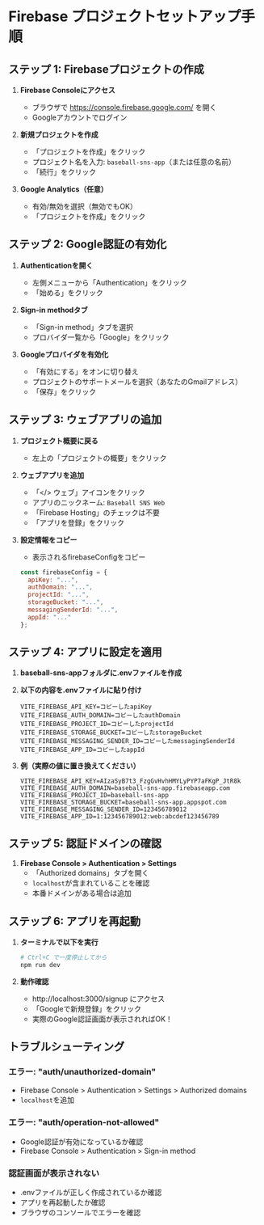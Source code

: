 # Firebase プロジェクトセットアップ手順

## ステップ 1: Firebaseプロジェクトの作成

1. **Firebase Consoleにアクセス**
   - ブラウザで https://console.firebase.google.com/ を開く
   - Googleアカウントでログイン

2. **新規プロジェクトを作成**
   - 「プロジェクトを作成」をクリック
   - プロジェクト名を入力: `baseball-sns-app`（または任意の名前）
   - 「続行」をクリック

3. **Google Analytics（任意）**
   - 有効/無効を選択（無効でもOK）
   - 「プロジェクトを作成」をクリック

## ステップ 2: Google認証の有効化

1. **Authenticationを開く**
   - 左側メニューから「Authentication」をクリック
   - 「始める」をクリック

2. **Sign-in methodタブ**
   - 「Sign-in method」タブを選択
   - プロバイダ一覧から「Google」をクリック

3. **Googleプロバイダを有効化**
   - 「有効にする」をオンに切り替え
   - プロジェクトのサポートメールを選択（あなたのGmailアドレス）
   - 「保存」をクリック

## ステップ 3: ウェブアプリの追加

1. **プロジェクト概要に戻る**
   - 左上の「プロジェクトの概要」をクリック

2. **ウェブアプリを追加**
   - 「</> ウェブ」アイコンをクリック
   - アプリのニックネーム: `Baseball SNS Web`
   - 「Firebase Hosting」のチェックは不要
   - 「アプリを登録」をクリック

3. **設定情報をコピー**
   - 表示されるfirebaseConfigをコピー
   ```javascript
   const firebaseConfig = {
     apiKey: "...",
     authDomain: "...",
     projectId: "...",
     storageBucket: "...",
     messagingSenderId: "...",
     appId: "..."
   };
   ```

## ステップ 4: アプリに設定を適用

1. **baseball-sns-appフォルダに.envファイルを作成**

2. **以下の内容を.envファイルに貼り付け**
   ```
   VITE_FIREBASE_API_KEY=コピーしたapiKey
   VITE_FIREBASE_AUTH_DOMAIN=コピーしたauthDomain
   VITE_FIREBASE_PROJECT_ID=コピーしたprojectId
   VITE_FIREBASE_STORAGE_BUCKET=コピーしたstorageBucket
   VITE_FIREBASE_MESSAGING_SENDER_ID=コピーしたmessagingSenderId
   VITE_FIREBASE_APP_ID=コピーしたappId
   ```

3. **例（実際の値に置き換えてください）**
   ```
   VITE_FIREBASE_API_KEY=AIzaSyB7t3_FzgGvHvhHMYLyPYP7aFKgP_JtR8k
   VITE_FIREBASE_AUTH_DOMAIN=baseball-sns-app.firebaseapp.com
   VITE_FIREBASE_PROJECT_ID=baseball-sns-app
   VITE_FIREBASE_STORAGE_BUCKET=baseball-sns-app.appspot.com
   VITE_FIREBASE_MESSAGING_SENDER_ID=123456789012
   VITE_FIREBASE_APP_ID=1:123456789012:web:abcdef123456789
   ```

## ステップ 5: 認証ドメインの確認

1. **Firebase Console > Authentication > Settings**
   - 「Authorized domains」タブを開く
   - `localhost`が含まれていることを確認
   - 本番ドメインがある場合は追加

## ステップ 6: アプリを再起動

1. **ターミナルで以下を実行**
   ```bash
   # Ctrl+C で一度停止してから
   npm run dev
   ```

2. **動作確認**
   - http://localhost:3000/signup にアクセス
   - 「Googleで新規登録」をクリック
   - 実際のGoogle認証画面が表示されればOK！

## トラブルシューティング

### エラー: "auth/unauthorized-domain"
- Firebase Console > Authentication > Settings > Authorized domains
- `localhost`を追加

### エラー: "auth/operation-not-allowed"
- Google認証が有効になっているか確認
- Firebase Console > Authentication > Sign-in method

### 認証画面が表示されない
- .envファイルが正しく作成されているか確認
- アプリを再起動したか確認
- ブラウザのコンソールでエラーを確認